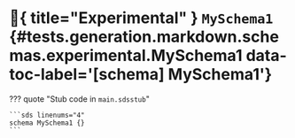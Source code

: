 # :test_tube:{ title="Experimental" } <code class="doc-symbol doc-symbol-schema"></code> `MySchema1` {#tests.generation.markdown.schemas.experimental.MySchema1 data-toc-label='[schema] MySchema1'}

??? quote "Stub code in `main.sdsstub`"

    ```sds linenums="4"
    schema MySchema1 {}
    ```
